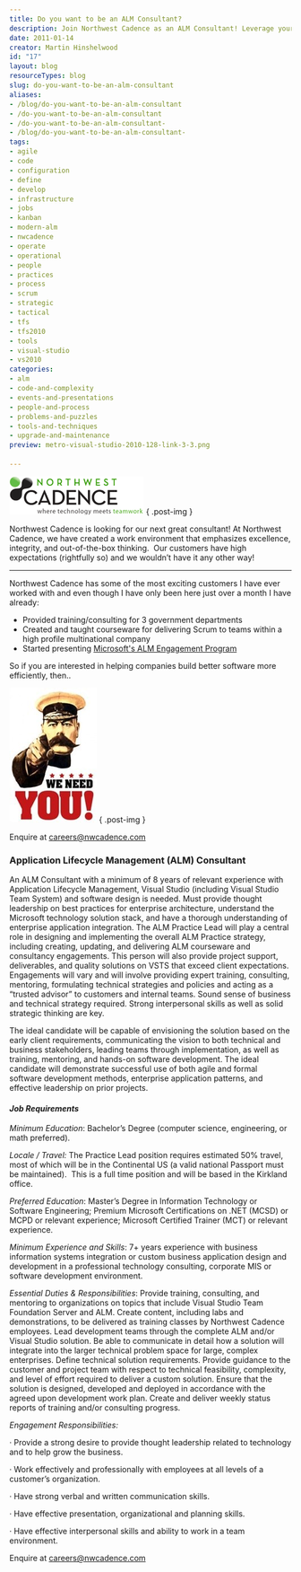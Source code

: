 ```yaml
---
title: Do you want to be an ALM Consultant?
description: Join Northwest Cadence as an ALM Consultant! Leverage your expertise in software development and help clients build better software efficiently.
date: 2011-01-14
creator: Martin Hinshelwood
id: "17"
layout: blog
resourceTypes: blog
slug: do-you-want-to-be-an-alm-consultant
aliases:
- /blog/do-you-want-to-be-an-alm-consultant
- /do-you-want-to-be-an-alm-consultant
- /do-you-want-to-be-an-alm-consultant-
- /blog/do-you-want-to-be-an-alm-consultant-
tags:
- agile
- code
- configuration
- define
- develop
- infrastructure
- jobs
- kanban
- modern-alm
- nwcadence
- operate
- operational
- people
- practices
- process
- scrum
- strategic
- tactical
- tfs
- tfs2010
- tools
- visual-studio
- vs2010
categories:
- alm
- code-and-complexity
- events-and-presentations
- people-and-process
- problems-and-puzzles
- tools-and-techniques
- upgrade-and-maintenance
preview: metro-visual-studio-2010-128-link-3-3.png

---
```

[![northwestCadenceLogo](images/Do-you-want-to-be-an-ALM-Consultant_A55E-northwestCadenceLogo_thumb-1-1.png)](http://blog.hinshelwood.com/files/2011/05/GWB-Windows-Live-Writer-Do-you-want-to-be-an-ALM-Consultant_A55E-northwestCadenceLogo_2.png)
{ .post-img }

Northwest Cadence is looking for our next great consultant! At Northwest Cadence, we have created a work environment that emphasizes excellence, integrity, and out-of-the-box thinking.  Our customers have high expectations (rightfully so) and we wouldn’t have it any other way!

---

Northwest Cadence has some of the most exciting customers I have ever worked with and even though I have only been here just over a month I have already:

- Provided training/consulting for 3 government departments
- Created and taught courseware for delivering Scrum to teams within a high profile multinational company
- Started presenting [Microsoft's ALM Engagement Program](http://blog.hinshelwood.com/archive/2011/01/04/free-training-at-northwest-cadence.aspx)

So if you are interested in helping companies build better software more efficiently, then..

[![We-Need-You1-324x500[1]](images/Do-you-want-to-be-an-ALM-Consultant_A55E-We-Need-You1-324x5001_thumb1-2-2.jpg)](http://blog.hinshelwood.com/files/2011/05/GWB-Windows-Live-Writer-Do-you-want-to-be-an-ALM-Consultant_A55E-We-Need-You1-324x5001_2.jpg)
{ .post-img }

Enquire at [careers@nwcadence.com](mailto:careers@nwcadence.com)

### **Application Lifecycle Management (ALM) Consultant**

An ALM Consultant with a minimum of 8 years of relevant experience with Application Lifecycle Management, Visual Studio (including Visual Studio Team System) and software design is needed. Must provide thought leadership on best practices for enterprise architecture, understand the Microsoft technology solution stack, and have a thorough understanding of enterprise application integration. The ALM Practice Lead will play a central role in designing and implementing the overall ALM Practice strategy, including creating, updating, and delivering ALM courseware and consultancy engagements. This person will also provide project support, deliverables, and quality solutions on VSTS that exceed client expectations. Engagements will vary and will involve providing expert training, consulting, mentoring, formulating technical strategies and policies and acting as a “trusted advisor” to customers and internal teams. Sound sense of business and technical strategy required. Strong interpersonal skills as well as solid strategic thinking are key.

The ideal candidate will be capable of envisioning the solution based on the early client requirements, communicating the vision to both technical and business stakeholders, leading teams through implementation, as well as training, mentoring, and hands-on software development. The ideal candidate will demonstrate successful use of both agile and formal software development methods, enterprise application patterns, and effective leadership on prior projects.

#### **_Job Requirements_**

_Minimum Education_: Bachelor’s Degree (computer science, engineering, or math preferred).

_Locale / Travel:_ The Practice Lead position requires estimated 50% travel, most of which will be in the Continental US (a valid national Passport must be maintained).  This is a full time position and will be based in the Kirkland office.

_Preferred Education_: Master’s Degree in Information Technology or Software Engineering; Premium Microsoft Certifications on .NET (MCSD) or MCPD or relevant experience; Microsoft Certified Trainer (MCT) or relevant experience.

_Minimum Experience and Skills_: 7+ years experience with business information systems integration or custom business application design and development in a professional technology consulting, corporate MIS or software development environment.

_Essential Duties & Responsibilities_: Provide training, consulting, and mentoring to organizations on topics that include Visual Studio Team Foundation Server and ALM. Create content, including labs and demonstrations, to be delivered as training classes by Northwest Cadence employees. Lead development teams through the complete ALM and/or Visual Studio solution. Be able to communicate in detail how a solution will integrate into the larger technical problem space for large, complex enterprises. Define technical solution requirements. Provide guidance to the customer and project team with respect to technical feasibility, complexity, and level of effort required to deliver a custom solution. Ensure that the solution is designed, developed and deployed in accordance with the agreed upon development work plan. Create and deliver weekly status reports of training and/or consulting progress.

_Engagement Responsibilities:_

· Provide a strong desire to provide thought leadership related to technology and to help grow the business.

· Work effectively and professionally with employees at all levels of a customer’s organization.

· Have strong verbal and written communication skills.

· Have effective presentation, organizational and planning skills.

· Have effective interpersonal skills and ability to work in a team environment.

Enquire at [careers@nwcadence.com](mailto:careers@nwcadence.com)
